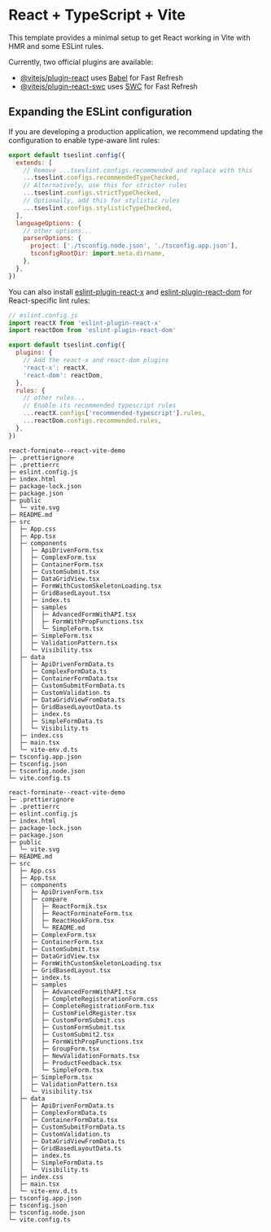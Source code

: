 # React + TypeScript + Vite

This template provides a minimal setup to get React working in Vite with HMR and some ESLint rules.

Currently, two official plugins are available:

- [@vitejs/plugin-react](https://github.com/vitejs/vite-plugin-react/blob/main/packages/plugin-react/README.md) uses [Babel](https://babeljs.io/) for Fast Refresh
- [@vitejs/plugin-react-swc](https://github.com/vitejs/vite-plugin-react-swc) uses [SWC](https://swc.rs/) for Fast Refresh

## Expanding the ESLint configuration

If you are developing a production application, we recommend updating the configuration to enable type-aware lint rules:

```js
export default tseslint.config({
  extends: [
    // Remove ...tseslint.configs.recommended and replace with this
    ...tseslint.configs.recommendedTypeChecked,
    // Alternatively, use this for stricter rules
    ...tseslint.configs.strictTypeChecked,
    // Optionally, add this for stylistic rules
    ...tseslint.configs.stylisticTypeChecked,
  ],
  languageOptions: {
    // other options...
    parserOptions: {
      project: ['./tsconfig.node.json', './tsconfig.app.json'],
      tsconfigRootDir: import.meta.dirname,
    },
  },
})
```

You can also install [eslint-plugin-react-x](https://github.com/Rel1cx/eslint-react/tree/main/packages/plugins/eslint-plugin-react-x) and [eslint-plugin-react-dom](https://github.com/Rel1cx/eslint-react/tree/main/packages/plugins/eslint-plugin-react-dom) for React-specific lint rules:

```js
// eslint.config.js
import reactX from 'eslint-plugin-react-x'
import reactDom from 'eslint-plugin-react-dom'

export default tseslint.config({
  plugins: {
    // Add the react-x and react-dom plugins
    'react-x': reactX,
    'react-dom': reactDom,
  },
  rules: {
    // other rules...
    // Enable its recommended typescript rules
    ...reactX.configs['recommended-typescript'].rules,
    ...reactDom.configs.recommended.rules,
  },
})
```

```
react-forminate--react-vite-demo
├─ .prettierignore
├─ .prettierrc
├─ eslint.config.js
├─ index.html
├─ package-lock.json
├─ package.json
├─ public
│  └─ vite.svg
├─ README.md
├─ src
│  ├─ App.css
│  ├─ App.tsx
│  ├─ components
│  │  ├─ ApiDrivenForm.tsx
│  │  ├─ ComplexForm.tsx
│  │  ├─ ContainerForm.tsx
│  │  ├─ CustomSubmit.tsx
│  │  ├─ DataGridView.tsx
│  │  ├─ FormWithCustomSkeletonLoading.tsx
│  │  ├─ GridBasedLayout.tsx
│  │  ├─ index.ts
│  │  ├─ samples
│  │  │  ├─ AdvancedFormWithAPI.tsx
│  │  │  ├─ FormWithPropFunctions.tsx
│  │  │  └─ SimpleForm.tsx
│  │  ├─ SimpleForm.tsx
│  │  ├─ ValidationPattern.tsx
│  │  └─ Visibility.tsx
│  ├─ data
│  │  ├─ ApiDrivenFormData.ts
│  │  ├─ ComplexFormData.ts
│  │  ├─ ContainerFormData.tsx
│  │  ├─ CustomSubmitFormData.ts
│  │  ├─ CustomValidation.ts
│  │  ├─ DataGridViewFromData.ts
│  │  ├─ GridBasedLayoutData.ts
│  │  ├─ index.ts
│  │  ├─ SimpleFormData.ts
│  │  └─ Visibility.ts
│  ├─ index.css
│  ├─ main.tsx
│  └─ vite-env.d.ts
├─ tsconfig.app.json
├─ tsconfig.json
├─ tsconfig.node.json
└─ vite.config.ts

```
```
react-forminate--react-vite-demo
├─ .prettierignore
├─ .prettierrc
├─ eslint.config.js
├─ index.html
├─ package-lock.json
├─ package.json
├─ public
│  └─ vite.svg
├─ README.md
├─ src
│  ├─ App.css
│  ├─ App.tsx
│  ├─ components
│  │  ├─ ApiDrivenForm.tsx
│  │  ├─ compare
│  │  │  ├─ ReactFormik.tsx
│  │  │  ├─ ReactForminateForm.tsx
│  │  │  ├─ ReactHookForm.tsx
│  │  │  └─ README.md
│  │  ├─ ComplexForm.tsx
│  │  ├─ ContainerForm.tsx
│  │  ├─ CustomSubmit.tsx
│  │  ├─ DataGridView.tsx
│  │  ├─ FormWithCustomSkeletonLoading.tsx
│  │  ├─ GridBasedLayout.tsx
│  │  ├─ index.ts
│  │  ├─ samples
│  │  │  ├─ AdvancedFormWithAPI.tsx
│  │  │  ├─ CompleteRegisterationForm.css
│  │  │  ├─ CompleteRegistrationForm.tsx
│  │  │  ├─ CustomFieldRegister.tsx
│  │  │  ├─ CustomFormSubmit.css
│  │  │  ├─ CustomFormSubmit.tsx
│  │  │  ├─ CustomSubmit2.tsx
│  │  │  ├─ FormWithPropFunctions.tsx
│  │  │  ├─ GroupForm.tsx
│  │  │  ├─ NewValidationFormats.tsx
│  │  │  ├─ ProductFeedback.tsx
│  │  │  └─ SimpleForm.tsx
│  │  ├─ SimpleForm.tsx
│  │  ├─ ValidationPattern.tsx
│  │  └─ Visibility.tsx
│  ├─ data
│  │  ├─ ApiDrivenFormData.ts
│  │  ├─ ComplexFormData.ts
│  │  ├─ ContainerFormData.tsx
│  │  ├─ CustomSubmitFormData.ts
│  │  ├─ CustomValidation.ts
│  │  ├─ DataGridViewFromData.ts
│  │  ├─ GridBasedLayoutData.ts
│  │  ├─ index.ts
│  │  ├─ SimpleFormData.ts
│  │  └─ Visibility.ts
│  ├─ index.css
│  ├─ main.tsx
│  └─ vite-env.d.ts
├─ tsconfig.app.json
├─ tsconfig.json
├─ tsconfig.node.json
└─ vite.config.ts

```